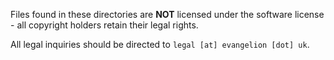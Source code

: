 Files found in these directories are **NOT** licensed under the software license - all copyright holders retain their legal rights.

All legal inquiries should be directed to `legal [at] evangelion [dot] uk`.